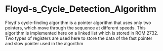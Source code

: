 # Floyd-s_Cycle_Detection_Algorithm
Floyd's cycle-finding algorithm is a pointer algorithm that uses only two pointers, which move through the sequence at different speeds.
This algorithm is implemented here on a linked list which is stored in ROM 2732. 
Two types of registers are used here to store the data of the fast pointer and slow pointer used in the algorithm
